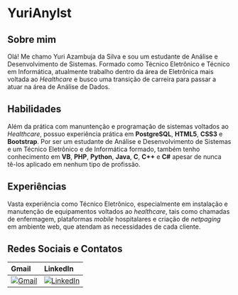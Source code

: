 # YuriAnylst

## Sobre mim

Olá! Me chamo Yuri Azambuja da Silva e sou um estudante de Análise e Desenvolvimento de Sistemas. Formado como Técnico Eletrônico e Técnico em Informática, atualmente trabalho dentro da área de Eletrônica mais voltada ao *Healthcare* e busco uma transição de carreira para passar a atuar na área de Análise de Dados. 

## Habilidades

Além da prática com manuntenção e programação de sistemas voltados ao *Healthcare*, possuo experiência prática em **PostgreSQL**, **HTML5**, **CSS3** e **Bootstrap**. Por ser um estudante de Análise e Desenvolvimento de Sistemas e um Técnico Eletrônico e de Informática formado, também tenho conhecimento em **VB**, **PHP**, **Python**, **Java**, **C**, **C++** e **C#** apesar de nunca tê-los aplicado em nenhum tipo de profissão.

## Experiências

Vasta experiência como Técnico Eletrônico, especialmente em instalação e manutenção de equipamentos voltados ao *healthcare*, tais como chamadas de enfermagem, plataformas *mobile* hospitalares e criação de *netpaging* em ambiente web, que atendam as necessidades de cada cliente. 

## Redes Sociais e Contatos
| Gmail | LinkedIn |
| :---- | :------- |
| [![Gmail](https://img.shields.io/badge/Gmail-333333?style=for-the-badge&logo=gmail&logoColor=red)](mailto:yuri.azambuja1@gmail.com)| [![LinkedIn](https://img.shields.io/badge/LinkedIn-0077B5?style=for-the-badge&logo=linkedin&logoColor=white)](https://www.linkedin.com/in/yuri-azambuja-3021849a/) |